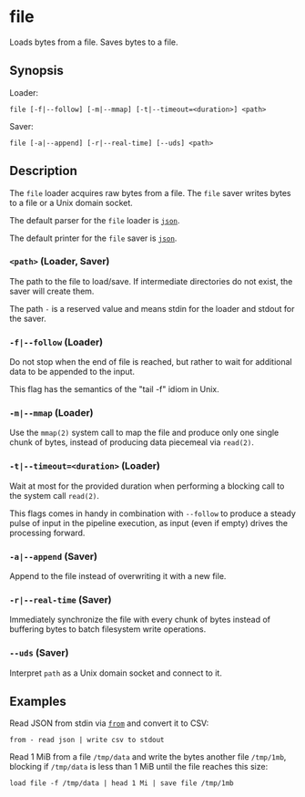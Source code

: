 # file

Loads bytes from a file. Saves bytes to a file.

## Synopsis

Loader:

```
file [-f|--follow] [-m|--mmap] [-t|--timeout=<duration>] <path>
```

Saver:

```
file [-a|--append] [-r|--real-time] [--uds] <path>
```

## Description

The `file` loader acquires raw bytes from a file. The `file` saver writes bytes
to a file or a Unix domain socket.

The default parser for the `file` loader is [`json`](../formats/json.md).

The default printer for the `file` saver is [`json`](../formats/json.md).

### `<path>` (Loader, Saver)

The path to the file to load/save. If intermediate directories do not exist, the
saver will create them.

The path `-` is a reserved value and means stdin for the loader and stdout for
the saver.

### `-f|--follow` (Loader)

Do not stop when the end of file is reached, but rather to wait for additional
data to be appended to the input.

This flag has the semantics of the "tail -f" idiom in Unix.

### `-m|--mmap` (Loader)

Use the `mmap(2)` system call to map the file and produce only one single chunk
of bytes, instead of producing data piecemeal via `read(2)`.

### `-t|--timeout=<duration>` (Loader)

Wait at most for the provided duration when performing a blocking call to the
system call `read(2)`.

This flags comes in handy in combination with `--follow` to produce a steady
pulse of input in the pipeline execution, as input (even if empty) drives the
processing forward.

### `-a|--append` (Saver)

Append to the file instead of overwriting it with a new file.

### `-r|--real-time` (Saver)

Immediately synchronize the file with every chunk of bytes instead of buffering
bytes to batch filesystem write operations.

### `--uds` (Saver)

Interpret `path` as a Unix domain socket and connect to it.

## Examples

Read JSON from stdin via [`from`](../operators/sources/from.md) and convert
it to CSV:

```
from - read json | write csv to stdout
```

Read 1 MiB from a file `/tmp/data` and write the bytes another file `/tmp/1mb`,
blocking if `/tmp/data` is less than 1 MiB until the file reaches this size:

```
load file -f /tmp/data | head 1 Mi | save file /tmp/1mb
```
